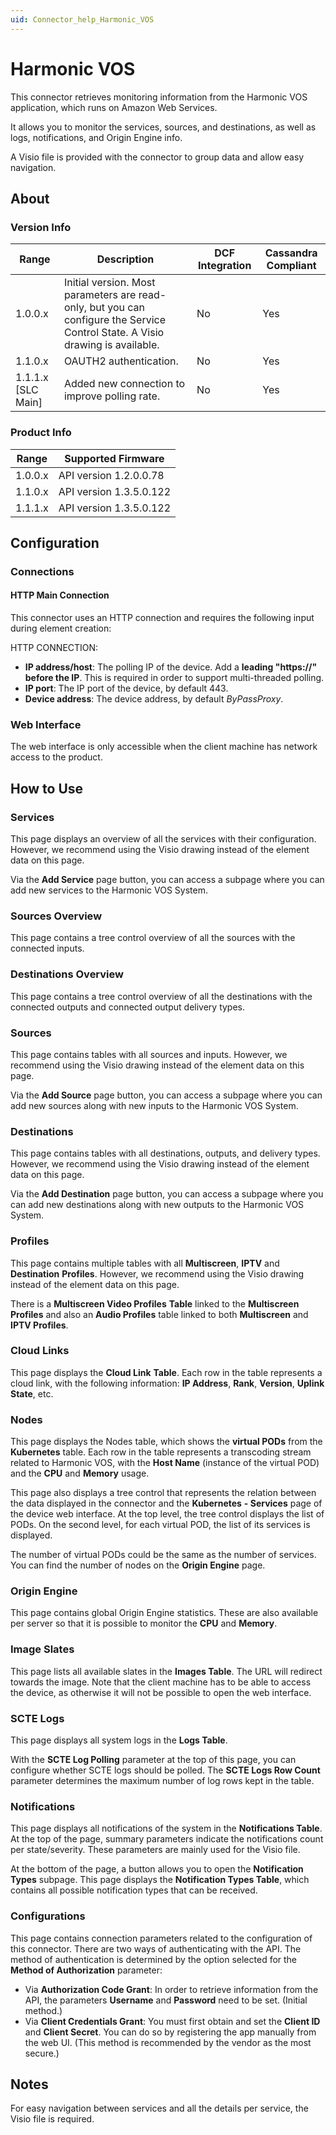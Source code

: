 ```yaml
---
uid: Connector_help_Harmonic_VOS
---
```


# Harmonic VOS

This connector retrieves monitoring information from the Harmonic VOS application, which runs on Amazon Web Services.

It allows you to monitor the services, sources, and destinations, as well as logs, notifications, and Origin Engine info.

A Visio file is provided with the connector to group data and allow easy navigation.

## About

### Version Info

| **Range**            | **Description**                                                                                                                | **DCF Integration** | **Cassandra Compliant** |
|----------------------|--------------------------------------------------------------------------------------------------------------------------------|---------------------|-------------------------|
| 1.0.0.x              | Initial version. Most parameters are read-only, but you can configure the Service Control State. A Visio drawing is available. | No                  | Yes                     |
| 1.1.0.x              | OAUTH2 authentication.                                                                                                         | No                  | Yes                     |
| 1.1.1.x [SLC Main]   | Added new connection to improve polling rate.                                                                                  | No                  | Yes                     |

### Product Info

| Range     | Supported Firmware      |
|-----------|-------------------------|
| 1.0.0.x   | API version 1.2.0.0.78  |
| 1.1.0.x   | API version 1.3.5.0.122 |
| 1.1.1.x   | API version 1.3.5.0.122 |

## Configuration

### Connections

#### HTTP Main Connection

This connector uses an HTTP connection and requires the following input during element creation:

HTTP CONNECTION:

- **IP address/host**: The polling IP of the device. Add a **leading "https://" before the IP**. This is required in order to support multi-threaded polling.
- **IP port**: The IP port of the device, by default 443.
- **Device address**: The device address, by default *ByPassProxy*.

### Web Interface

The web interface is only accessible when the client machine has network access to the product.

## How to Use

### Services

This page displays an overview of all the services with their configuration. However, we recommend using the Visio drawing instead of the element data on this page.

Via the **Add Service** page button, you can access a subpage where you can add new services to the Harmonic VOS System.

### Sources Overview

This page contains a tree control overview of all the sources with the connected inputs.

### Destinations Overview

This page contains a tree control overview of all the destinations with the connected outputs and connected output delivery types.

### Sources

This page contains tables with all sources and inputs. However, we recommend using the Visio drawing instead of the element data on this page.

Via the **Add Source** page button, you can access a subpage where you can add new sources along with new inputs to the Harmonic VOS System.

### Destinations

This page contains tables with all destinations, outputs, and delivery types. However, we recommend using the Visio drawing instead of the element data on this page.

Via the **Add Destination** page button, you can access a subpage where you can add new destinations along with new outputs to the Harmonic VOS System.

### Profiles

This page contains multiple tables with all **Multiscreen**, **IPTV** and **Destination** **Profiles**. However, we recommend using the Visio drawing instead of the element data on this page.

There is a **Multiscreen Video Profiles** **Table** linked to the **Multiscreen Profiles** and also an **Audio Profiles** table linked to both **Multiscreen** and **IPTV Profiles**.

### Cloud Links

This page displays the **Cloud Link** **Table**. Each row in the table represents a cloud link, with the following information: **IP Address**, **Rank**, **Version**, **Uplink State**, etc.

### Nodes

This page displays the Nodes table, which shows the **virtual PODs** from the **Kubernetes** table. Each row in the table represents a transcoding stream related to Harmonic VOS, with the **Host Name** (instance of the virtual POD) and the **CPU** and **Memory** usage.

This page also displays a tree control that represents the relation between the data displayed in the connector and the **Kubernetes** **- Services** page of the device web interface. At the top level, the tree control displays the list of PODs. On the second level, for each virtual POD, the list of its services is displayed.

The number of virtual PODs could be the same as the number of services. You can find the number of nodes on the **Origin Engine** page.

### Origin Engine

This page contains global Origin Engine statistics. These are also available per server so that it is possible to monitor the **CPU** and **Memory**.

### Image Slates

This page lists all available slates in the **Images Table**. The URL will redirect towards the image. Note that the client machine has to be able to access the device, as otherwise it will not be possible to open the web interface.

### SCTE Logs

This page displays all system logs in the **Logs Table**.

With the **SCTE Log Polling** parameter at the top of this page, you can configure whether SCTE logs should be polled. The **SCTE Logs Row Count** parameter determines the maximum number of log rows kept in the table.

### Notifications

This page displays all notifications of the system in the **Notifications Table**. At the top of the page, summary parameters indicate the notifications count per state/severity. These parameters are mainly used for the Visio file.

At the bottom of the page, a button allows you to open the **Notification Types** subpage. This page displays the **Notification Types Table**, which contains all possible notification types that can be received.

### Configurations

This page contains connection parameters related to the configuration of this connector. There are two ways of authenticating with the API. The method of authentication is determined by the option selected for the **Method of Authorization** parameter:

- Via **Authorization Code Grant**: In order to retrieve information from the API, the parameters **Username** and **Password** need to be set. (Initial method.)
- Via **Client Credentials Grant**: You must first obtain and set the **Client ID** and **Client Secret**. You can do so by registering the app manually from the web UI. (This method is recommended by the vendor as the most secure.)

## Notes

For easy navigation between services and all the details per service, the Visio file is required.
